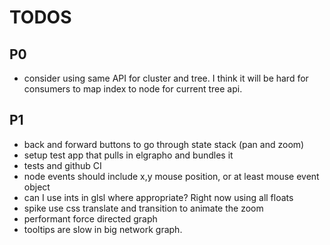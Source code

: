 # TODOS

## P0
* consider using same API for cluster and tree.  I think it will be hard for consumers to map index to node for current tree api.

## P1
* back and forward buttons to go through state stack (pan and zoom)
* setup test app that pulls in elgrapho and bundles it
* tests and github CI
* node events should include x,y mouse position, or at least mouse event object
* can I use ints in glsl where appropriate? Right now using all floats
* spike use css translate and transition to animate the zoom
* performant force directed graph
* tooltips are slow in big network graph.


